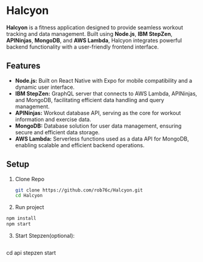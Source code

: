 # Halcyon

**Halcyon** is a fitness application designed to provide seamless workout tracking and data management. Built using **Node.js**, **IBM StepZen**, **APINinjas**, **MongoDB**, and **AWS Lambda**, Halcyon integrates powerful backend functionality with a user-friendly frontend interface.

## Features

- **Node.js:** Built on React Native with Expo for mobile compatibility and a dynamic user interface.
- **IBM StepZen:** GraphQL server that connects to AWS Lambda, APINinjas, and MongoDB, facilitating efficient data handling and query management.
- **APINinjas:** Workout database API, serving as the core for workout information and exercise data.
- **MongoDB:** Database solution for user data management, ensuring secure and efficient data storage.
- **AWS Lambda:** Serverless functions used as a data API for MongoDB, enabling scalable and efficient backend operations.

## Setup

1. Clone Repo
   ```bash
   git clone https://github.com/rob76c/Halcyon.git
   cd Halcyon
   ```

2. Run project 
  ```bash
  npm install
  npm start
  ```

3. Start Stepzen(optional):
   ```bash
  cd api
  stepzen start
  ```
